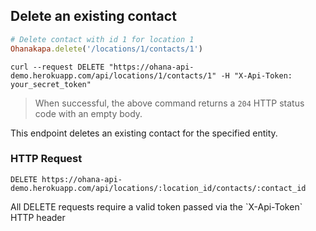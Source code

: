 ## Delete an existing contact

```ruby
# Delete contact with id 1 for location 1
Ohanakapa.delete('/locations/1/contacts/1')
```

```shell
curl --request DELETE "https://ohana-api-demo.herokuapp.com/api/locations/1/contacts/1" -H "X-Api-Token: your_secret_token"
```

> When successful, the above command returns a `204` HTTP status code with an empty body.

This endpoint deletes an existing contact for the specified entity.

### HTTP Request

`DELETE https://ohana-api-demo.herokuapp.com/api/locations/:location_id/contacts/:contact_id`

<aside class="warning">All DELETE requests require a valid token passed via the
`X-Api-Token` HTTP header</aside>
